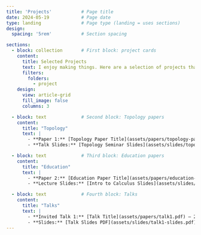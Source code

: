 ```yaml
---
title: 'Projects'           # Page title
date: 2024-05-19            # Page date
type: landing               # Page type (landing = uses sections)
design:
  spacing: '5rem'           # Section spacing

sections:
  - block: collection       # First block: project cards
    content:
      title: Selected Projects
      text: I enjoy making things. Here are a selection of projects that I have worked on over the years.
      filters:
        folders:
          - project
    design:
      view: article-grid
      fill_image: false
      columns: 3

  - block: text             # Second block: Topology papers
    content:
      title: "Topology"
      text: |
        - **Paper 1:** [Topology Paper Title](assets/papers/topology-paper.pdf) – 2023  
        - **Talk Slides:** [Topology Seminar Slides](assets/slides/topology-seminar.pdf)

  - block: text             # Third block: Education papers
    content:
      title: "Education"
      text: |
        - **Paper 2:** [Education Paper Title](assets/papers/education-paper.pdf) – 2024  
        - **Lecture Slides:** [Intro to Calculus Slides](assets/slides/calculus-intro.pdf)

  - block: text             # Fourth block: Talks
    content:
      title: "Talks"
      text: |
        - **Invited Talk 1:** [Talk Title](assets/papers/talk1.pdf) – 2025  
        - **Slides:** [Talk Slides PDF](assets/slides/talk1-slides.pdf)
---
```



